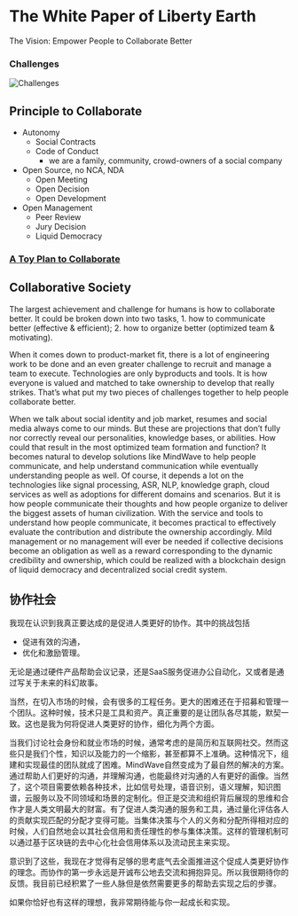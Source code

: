 # The White Paper of Liberty Earth 

The Vision: Empower People to Collaborate Better

### Challenges

![Challenges](https://www.dropbox.com/s/nxs0ep2x02e3w6x/Screenshot%202019-03-13%2015.19.23.png?dl=1)

## Principle to Collaborate
- Autonomy
    - Social Contracts
    - Code of Conduct
        - we are a family, community, crowd-owners of a social company
- Open Source, no NCA, NDA
    - Open Meeting
    - Open Decision
    - Open Development
- Open Management
    - Peer Review
    - Jury Decision
    - Liquid Democracy


### [A Toy Plan to Collaborate](https://github.com/domijin/LibertyEarth/blob/master/Execution.md)


## Collaborative Society

The largest achievement and challenge for humans is how to collaborate better. It could be broken down into two tasks, 1. how to communicate better (effective & efficient); 2. how to organize better (optimized team & motivating). 

When it comes down to product-market fit, there is a lot of engineering work to be done and an even greater challenge to recruit and manage a team to execute. Technologies are only byproducts and tools. It is how everyone is valued and matched to take ownership to develop that really strikes. That’s what put my two pieces of challenges together to help people collaborate better.

When we talk about social identity and job market, resumes and social media always come to our minds. But these are projections that don’t fully nor correctly reveal our personalities, knowledge bases, or abilities. How could that result in the most optimized team formation and function? It becomes natural to develop solutions like MindWave to help people communicate, and help understand communication while eventually understanding people as well. Of course, it depends a lot on the technologies like signal processing, ASR, NLP, knowledge graph, cloud services as well as adoptions for different domains and scenarios. But it is how people communicate their thoughts and how people organize to deliver the biggest assets of human civilization. With the service and tools to understand how people communicate, it becomes practical to effectively evaluate the contribution and distribute the ownership accordingly. Mild management or no management will ever be needed if collective decisions become an obligation as well as a reward corresponding to the dynamic credibility and ownership, which could be realized with a blockchain design of liquid democracy and decentralized social credit system.


## 协作社会

我现在认识到我真正要达成的是促进人类更好的协作。其中的挑战包括
- 促进有效的沟通，
- 优化和激励管理。

无论是通过硬件产品帮助会议记录，还是SaaS服务促进办公自动化，又或者是通过写关于未来的科幻故事。

当然，在切入市场的时候，会有很多的工程任务。更大的困难还在于招募和管理一个团队。这种时候，技术只是工具和资产。真正重要的是让团队各尽其能，默契一致。这也是我为何将促进人类更好的协作，细化为两个方面。

当我们讨论社会身份和就业市场的时候，通常考虑的是简历和互联网社交。然而这些只是我们个性，知识以及能力的一个缩影，甚至都算不上准确。这种情况下，组建和实现最佳的团队就成了困难。MindWave自然变成为了最自然的解决的方案。通过帮助人们更好的沟通，并理解沟通，也能最终对沟通的人有更好的画像。当然了，这个项目需要依赖各种技术，比如信号处理，语音识别，语义理解，知识图谱，云服务以及不同领域和场景的定制化。但正是交流和组织背后展现的思维和合作才是人类文明最大的财富。有了促进人类沟通的服务和工具，通过量化评估各人的贡献实现匹配的分配才变得可能。当集体决策与个人的义务和分配所得相对应的时候，人们自然地会以其社会信用和责任理性的参与集体决策。这样的管理机制可以通过基于区块链的去中心化社会信用体系以及流动民主来实现。

意识到了这些，我现在才觉得有足够的思考底气去全面推进这个促成人类更好协作的理念。而协作的第一步永远是开诚布公地去交流和拥抱异见。所以我很期待你的反馈。我目前已经积累了一些人脉但是依然需要更多的帮助去实现之后的步骤。

如果你恰好也有这样的理想，我非常期待能与你一起成长和实现。
